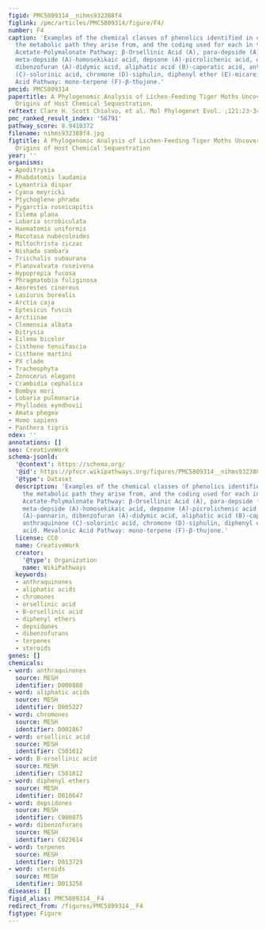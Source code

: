 ```yaml
---
figid: PMC5809314__nihms932388f4
figlink: /pmc/articles/PMC5809314/figure/F4/
number: F4
caption: 'Examples of the chemical classes of phenolics identified in our analysis,
  the metabolic path they arise from, and the coding used for each in the RASP analysis.
  Acetate-Polymalonate Pathway: β-Orsellinic Acid (A), para-depside (A)-anziac acid,
  meta-depside (A)-homosekikaic acid, depsone (A)-picrolichenic acid, depsidone (A)-pannarin,
  dibenzofuran (A)-didymic acid, aliphatic acid (B)-caperatic acid, anthraquinone
  (C)-solorinic acid, chromone (D)-siphulin, diphenyl ether (E)-micareic acid. Mevalonic
  Acid Pathway: mono-terpene (F)-β-thujone.'
pmcid: PMC5809314
papertitle: A Phylogenomic Analysis of Lichen-Feeding Tiger Moths Uncovers Evolutionary
  Origins of Host Chemical Sequestration.
reftext: Clare H. Scott Chialvo, et al. Mol Phylogenet Evol. ;121:23-34.
pmc_ranked_result_index: '56791'
pathway_score: 0.9410372
filename: nihms932388f4.jpg
figtitle: A Phylogenomic Analysis of Lichen-Feeding Tiger Moths Uncovers Evolutionary
  Origins of Host Chemical Sequestration
year: ''
organisms:
- Apoditrysia
- Rhabdatomis laudamia
- Lymantria dispar
- Cyana meyricki
- Ptychoglene phrada
- Pygarctia roseicapitis
- Eilema plana
- Lobaria scrobiculata
- Haematomis uniformis
- Macotasa nubeculoides
- Miltochrista ziczac
- Nishada sambara
- Trischalis subaurana
- Planovalvata roseivena
- Hypoprepia fucosa
- Phragmatobia fuliginosa
- Aeorestes cinereus
- Lasiurus borealis
- Arctia caja
- Eptesicus fuscus
- Arctiinae
- Clemensia albata
- Ditrysia
- Eilema bicolor
- Cisthene tenuifascia
- Cisthene martini
- PX clade
- Tracheophyta
- Zonocerus elegans
- Crambidia cephalica
- Bombyx mori
- Lobaria pulmonaria
- Phyllodes eyndhovii
- Amata phegea
- Homo sapiens
- Panthera tigris
ndex: ''
annotations: []
seo: CreativeWork
schema-jsonld:
  '@context': https://schema.org/
  '@id': https://pfocr.wikipathways.org/figures/PMC5809314__nihms932388f4.html
  '@type': Dataset
  description: 'Examples of the chemical classes of phenolics identified in our analysis,
    the metabolic path they arise from, and the coding used for each in the RASP analysis.
    Acetate-Polymalonate Pathway: β-Orsellinic Acid (A), para-depside (A)-anziac acid,
    meta-depside (A)-homosekikaic acid, depsone (A)-picrolichenic acid, depsidone
    (A)-pannarin, dibenzofuran (A)-didymic acid, aliphatic acid (B)-caperatic acid,
    anthraquinone (C)-solorinic acid, chromone (D)-siphulin, diphenyl ether (E)-micareic
    acid. Mevalonic Acid Pathway: mono-terpene (F)-β-thujone.'
  license: CC0
  name: CreativeWork
  creator:
    '@type': Organization
    name: WikiPathways
  keywords:
  - anthraquinones
  - aliphatic acids
  - chromones
  - orsellinic acid
  - B-orsellinic acid
  - diphenyl ethers
  - depsidones
  - dibenzofurans
  - terpenes
  - steroids
genes: []
chemicals:
- word: anthraquinones
  source: MESH
  identifier: D000880
- word: aliphatic acids
  source: MESH
  identifier: D005227
- word: chromones
  source: MESH
  identifier: D002867
- word: orsellinic acid
  source: MESH
  identifier: C501612
- word: B-orsellinic acid
  source: MESH
  identifier: C501612
- word: diphenyl ethers
  source: MESH
  identifier: D010647
- word: depsidones
  source: MESH
  identifier: C000875
- word: dibenzofurans
  source: MESH
  identifier: C023614
- word: terpenes
  source: MESH
  identifier: D013729
- word: steroids
  source: MESH
  identifier: D013256
diseases: []
figid_alias: PMC5809314__F4
redirect_from: /figures/PMC5809314__F4
figtype: Figure
---
```

